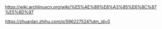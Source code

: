 https://wiki.archlinuxcn.org/wiki/%E5%AE%89%E8%A3%85%E6%8C%87%E5%8D%97

https://zhuanlan.zhihu.com/p/596227524?utm_id=0